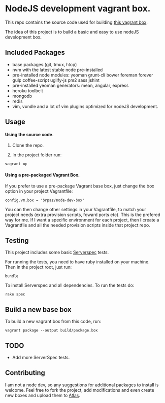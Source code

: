 
# NodeJS development vagrant box.

This repo contains the source code used for building  [this vagrant box](https://atlas.hashicorp.com/brpaz/boxes/node-dev-box).

The idea of this project is to build a basic and easy to use nodeJS development box.

## Included Packages

* base packages (git, tmux, htop)
* nvm with the latest stable node pre-installed
* pre-installed node modules: yeoman grunt-cli bower foreman forever gulp coffee-script uglify-js pm2 sass jshint
* pre-installed yeoman generators: mean, angular, express
* heroku toolbelt
* mongodb
* redis
* vim, vundle and a lot of vim plugins optimized for nodeJS development.


## Usage

#### Using the source code.

1. Clone the repo.

2. In the project folder run:

```
vagrant up
```


#### Using a pre-packaged Vagrant Box.

If you prefer to use a pre-package Vagrant base box, just change the box option in your project Vagrantfile:

```
config.vm.box = 'brpaz/node-dev-box'
```

You can then change other settings in your Vagrantfile, to match your project needs (extra provision scripts, foward ports etc).
This is the prefered way for me. If I want a specific environment for each project, then I create a Vagrantfile and all the needed provision scripts inside that project repo.


## Testing

This project includes some basic [Serverspec](http://serverpec.org) tests.

For running the tests, you need to have ruby installed on your machine. Then in the project root, just run:

```
bundle
```

To install Serverspec and all dependencies.
To run the tests do:

```
rake spec
```

## Build a new base box

To build a new vagrant box from this code, run:

```
vagrant package --output build/package.box
```

## TODO

* Add more ServerSpec tests.

## Contributing

I am not a node dev, so any suggestions for additional packages to install is welcome.
Feel free to fork the project, add modifications and even create new boxes and upload them to [Atlas](atlas.hashicorp.com).
